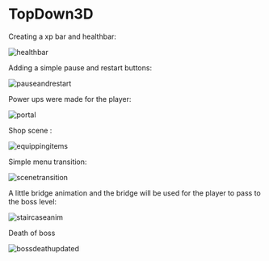 # TopDown3D

Creating a xp bar and healthbar: 

![healthbar](https://github.com/omeralpcolak/TopDown3D/assets/112391850/19cf508f-62f2-426e-9e0a-8b2d2d1afe5e)


Adding a simple pause and restart buttons:

![pauseandrestart](https://github.com/omeralpcolak/TopDown3D/assets/112391850/9b21ba86-6822-449a-a3af-e7eab458a18b)

Power ups were made for the player:

![portal](https://github.com/omeralpcolak/TopDown3D/assets/112391850/60162277-1df2-4074-ba9e-dd8ecd309460)

Shop scene :

![equippingitems](https://github.com/omeralpcolak/TopDown3D/assets/112391850/f09b02cb-70a9-43b0-a2df-fb2eada9924a)

Simple menu transition: 

![scenetransition](https://github.com/omeralpcolak/TopDown3D/assets/112391850/a6a8fccb-588a-424a-b2f1-e98f018623f9)

A little bridge animation and the bridge will be used for the player to pass to the boss level: 

![staircaseanim](https://github.com/omeralpcolak/TopDown3D/assets/112391850/6c11ce29-90c8-465c-a2d2-4ecdbff53fb6)

Death of boss

![bossdeathupdated](https://github.com/omeralpcolak/TopDown3D/assets/112391850/39f9d7b6-d923-4b07-a0b4-a2c1763522cb)







